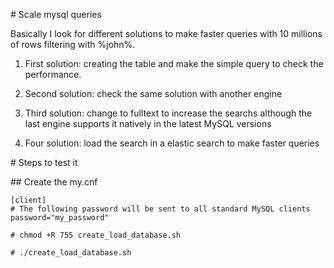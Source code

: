 # Scale mysql queries

Basically I look for different solutions to make faster queries with 
10 millions of rows filtering with %john%. 

1. First solution: creating the table and make the simple query to check
the performance.

2. Second solution: check the same solution with another engine

3. Third solution: change to fulltext to increase the searchs although the last
engine supports it natively in the latest MySQL versions

4. Four solution: load the search in a elastic search to make faster queries

# Steps to test it

## Create the my.cnf

```
[client]
# The following password will be sent to all standard MySQL clients
password="my_password"

# chmod +R 755 create_load_database.sh

# ./create_load_database.sh
```
